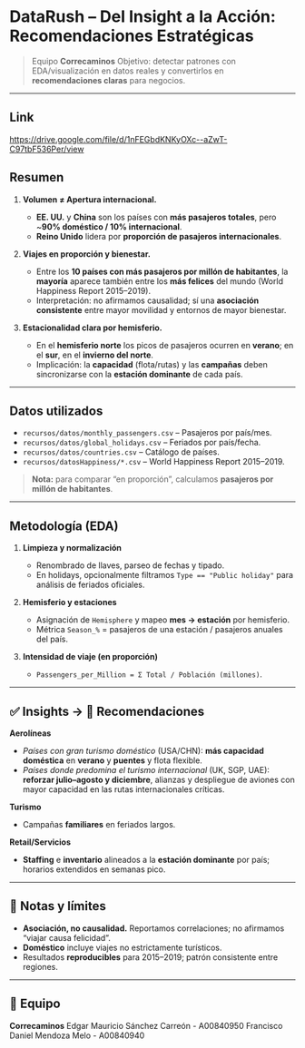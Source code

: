 # DataRush – Del Insight a la Acción: Recomendaciones Estratégicas

> Equipo **Correcaminos**
> Objetivo: detectar patrones con EDA/visualización en datos reales y convertirlos en **recomendaciones claras** para negocios.
---

## Link
https://drive.google.com/file/d/1nFEGbdKNKyOXc--aZwT-C97tbF536Per/view

## Resumen

1. **Volumen ≠ Apertura internacional.**

   * **EE. UU.** y **China** son los países con **más pasajeros totales**, pero \~**90% doméstico / 10% internacional**.
   * **Reino Unido** lidera por **proporción de pasajeros internacionales**.
2. **Viajes en proporción y bienestar.**

   * Entre los **10 países con más pasajeros por millón de habitantes**, la **mayoría** aparece también entre los **más felices** del mundo (World Happiness Report 2015–2019).
   * Interpretación: no afirmamos causalidad; sí una **asociación consistente** entre mayor movilidad y entornos de mayor bienestar.
3. **Estacionalidad clara por hemisferio.**

   * En el **hemisferio norte** los picos de pasajeros ocurren en **verano**; en el **sur**, en el **invierno del norte**.
   * Implicación: la **capacidad** (flota/rutas) y las **campañas** deben sincronizarse con la **estación dominante** de cada país.

---

## Datos utilizados

* `recursos/datos/monthly_passengers.csv` – Pasajeros por país/mes.
* `recursos/datos/global_holidays.csv` – Feriados por país/fecha.
* `recursos/datos/countries.csv` – Catálogo de países.
* `recursos/datosHappiness/*.csv` – World Happiness Report 2015–2019.

> **Nota:** para comparar “en proporción”, calculamos **pasajeros por millón de habitantes**.

---

## Metodología (EDA)

1. **Limpieza y normalización**

   * Renombrado de llaves, parseo de fechas y tipado.
   * En holidays, opcionalmente filtramos `Type == "Public holiday"` para análisis de feriados oficiales.
2. **Hemisferio y estaciones**

   * Asignación de `Hemisphere` y mapeo **mes → estación** por hemisferio.
   * Métrica `Season_%` = pasajeros de una estación / pasajeros anuales del país.

4. **Intensidad de viaje (en proporción)**

   * `Passengers_per_Million = Σ Total / Población (millones)`.
---

## ✅ Insights → 💼 Recomendaciones

**Aerolíneas**

* *Países con gran turismo doméstico* (USA/CHN): **más capacidad doméstica** en **verano** y **puentes** y flota flexible.
* *Países donde predomina el turismo internacional* (UK, SGP, UAE): **reforzar julio–agosto y diciembre**, alianzas y despliegue de aviones con mayor capacidad en las rutas internacionales críticas.

**Turismo**

* Campañas **familiares** en feriados largos.

**Retail/Servicios**

* **Staffing** e **inventario** alineados a la **estación dominante** por país; horarios extendidos en semanas pico.

---

## 🧪 Notas y límites

* **Asociación, no causalidad.** Reportamos correlaciones; no afirmamos “viajar causa felicidad”.
* **Doméstico** incluye viajes no estrictamente turísticos.
* Resultados **reproducibles** para 2015–2019; patrón consistente entre regiones.

---

## 👥 Equipo

**Correcaminos**
Edgar Mauricio Sánchez Carreón - A00840950
Francisco Daniel Mendoza Melo - A00840940
